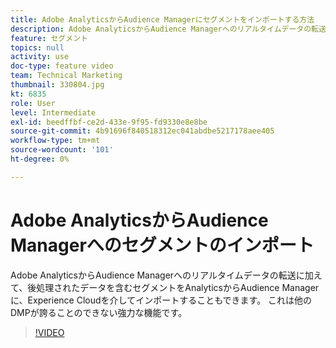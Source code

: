```yaml
---
title: Adobe AnalyticsからAudience Managerにセグメントをインポートする方法
description: Adobe AnalyticsからAudience Managerへのリアルタイムデータの転送に加えて、後処理されたデータを含むセグメントをAnalyticsからAudience Managerに、Experience Cloudを介してインポートすることもできます。 これは他のDMPが誇ることのできない強力な機能です。
feature: セグメント
topics: null
activity: use
doc-type: feature video
team: Technical Marketing
thumbnail: 330804.jpg
kt: 6835
role: User
level: Intermediate
exl-id: beedffbf-ce2d-433e-9f95-fd9330e8e8be
source-git-commit: 4b91696f840518312ec041abdbe5217178aee405
workflow-type: tm+mt
source-wordcount: '101'
ht-degree: 0%

---
```


# Adobe AnalyticsからAudience Managerへのセグメントのインポート

Adobe AnalyticsからAudience Managerへのリアルタイムデータの転送に加えて、後処理されたデータを含むセグメントをAnalyticsからAudience Managerに、Experience Cloudを介してインポートすることもできます。 これは他のDMPが誇ることのできない強力な機能です。

>[!VIDEO](https://video.tv.adobe.com/v/330804/?quality=12&learn=on)
